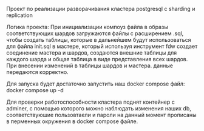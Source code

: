 Проект по реализации разворачивания кластера postgresql с sharding и replication

Логика проекта:
При инициализации компоуз файла в образы соответствующих шардов загружаются файлы с расширением .sql, чтобы создать таблицы, которые в дальнейшем будут использоваться для файла init.sql в мастере, который используя инструмент fdw создает соединение мастера и шардов, создаются внешние таблицы для каждого шарда и общая таблица в виде представления всех шардов. При внесении изменений в таблицы шардов и мастера. данные передаются корректно.

Для запуска будет достаточно запустить наш docker compose файл:
docker compose up -d

Для проверки работоспособности кластера поднят контейнер с adminer, с помощью которого можно наблюдать изменения наших db, соответствуюшие пользовтаели и пароли на данный момент прописаны в перменных окружения в docker compose файле.

